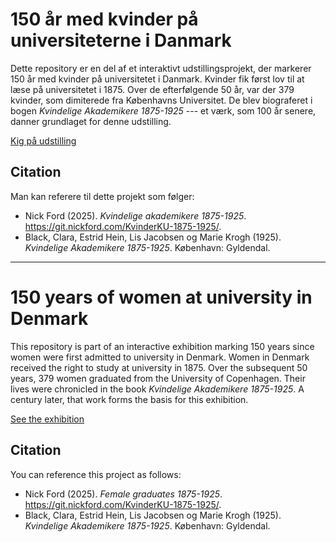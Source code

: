 # 150 år med kvinder på universiteterne i Danmark

Dette repository er en del af et interaktivt udstillingsprojekt, der markerer 150 år med kvinder på universitetet i Danmark. Kvinder fik først lov til at læse på universitetet i 1875. Over de efterfølgende 50 år, var der 379 kvinder, som dimiterede fra Københavns Universitet. De blev biograferet i bogen *Kvindelige Akademikere 1875-1925* --- et værk, som 100 år senere, danner grundlaget for denne udstilling.

[Kig på udstilling](https://git.nickford.com/KvinderKU-1875-1925/)

## Citation

Man kan referere til dette projekt som følger:
- Nick Ford (2025). *Kvindelige akademikere 1875-1925*. https://git.nickford.com/KvinderKU-1875-1925/.
- Black, Clara, Estrid Hein, Lis Jacobsen og Marie Krogh (1925). *Kvindelige Akademikere 1875-1925*. København: Gyldendal.

---

# 150 years of women at university in Denmark

This repository is part of an interactive exhibition marking 150 years since women were first admitted to university in Denmark. Women in Denmark received the right to study at university in 1875. Over the subsequent 50 years, 379 women graduated from the University of Copenhagen. Their lives were chronicled in the book *Kvindelige Akademikere 1875-1925*. A century later, that work forms the basis for this exhibition.

[See the exhibition](https://git.nickford.com/KvinderKU-1875-1925/)

## Citation

You can reference this project as follows:
- Nick Ford (2025). *Female graduates 1875-1925*. https://git.nickford.com/KvinderKU-1875-1925/.
- Black, Clara, Estrid Hein, Lis Jacobsen og Marie Krogh (1925). *Kvindelige Akademikere 1875-1925*. København: Gyldendal.